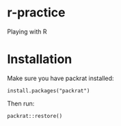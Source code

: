 # r-practice
Playing with R



# Installation

Make sure you have packrat installed:

`install.packages("packrat")`

Then run:

`packrat::restore()`

